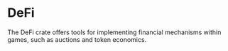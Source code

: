 # DeFi

The DeFi crate offers tools for implementing financial mechanisms within games, such as auctions and token economics.
